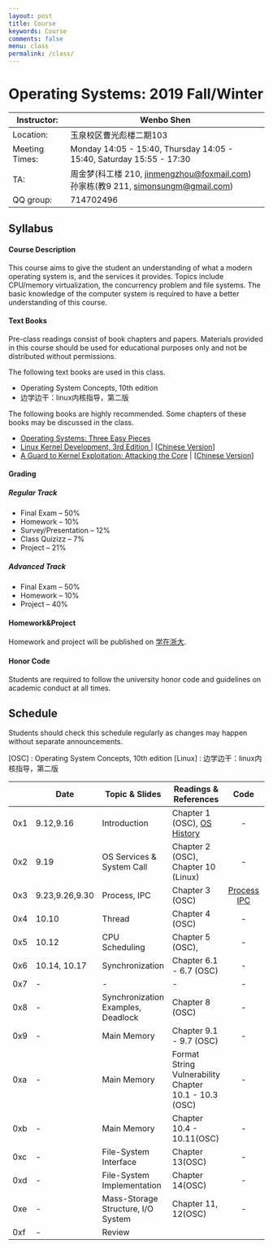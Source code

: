 ```yaml
---
layout: post
title: Course
keywords: Course
comments: false
menu: class
permalink: /class/
---
```


# Operating Systems: 2019 Fall/Winter

| Instructor:    | Wenbo Shen                                                   |
| -------------- | ------------------------------------------------------------ |
| Location:      | 玉泉校区曹光彪楼二期103                                      |
| Meeting Times: | Monday 14:05 - 15:40, Thursday 14:05 - 15:40, Saturday 15:55 - 17:30 |
| TA:            | 周金梦(科工楼 210, jinmengzhou@foxmail.com)<br>孙家栋(教9 211, simonsungm@gmail.com) |
| QQ group:      | 714702496                                                    |



## Syllabus

#### Course Description

This course aims to give the student an understanding of what a modern operating system is, and the services it provides. Topics include CPU/memory virtualization, the concurrency problem and file systems. The basic knowledge of the computer system is required to have a better understanding of this course.

#### Text Books

Pre-class readings consist of book chapters and papers. Materials provided in this course should be used for educational purposes only and not be distributed without permissions.

The following text books are used in this class.

- Operating System Concepts, 10th edition
- 边学边干：linux内核指导，第二版

The following books are highly recommended. Some chapters of these books may be discussed in the class.

- [Operating Systems: Three Easy Pieces](http://pages.cs.wisc.edu/~remzi/OSTEP/)
- [Linux Kernel Development, 3rd Edition ](https://www.amazon.com/Linux-Kernel-Development-Robert-Love/dp/0672329468) &#124; [[Chinese Version](https://www.amazon.cn/dp/B004X3Z3D4)]
- [A Guard to Kernel Exploitation: Attacking the Core](https://www.amazon.com/Guide-Kernel-Exploitation-Attacking-Core/dp/1597494860) &#124; [[Chinese Version](https://book.douban.com/subject/10528448/)]

#### Grading

##### Regular Track
- Final Exam – 50%
- Homework – 10%
- Survey/Presentation – 12%
- Class Quizizz – 7%
- Project – 21%

##### Advanced Track
- Final Exam – 50%
- Homework – 10%
- Project – 40%

#### Homework&Project
Homework and project will be published on [学在浙大](https://c.zju.edu.cn).

#### Honor Code

Students are required to follow the university honor code and guidelines on academic conduct at all times.



## Schedule

Students should check this schedule regularly as changes may happen without separate announcements.
	
[OSC] : Operating System Concepts, 10th edition
[Linux] : 边学边干：linux内核指导，第二版

|      | **Date**       | **Topic & Slides**                 | **Readings & References**                                    |                             Code                             | **PPT**                                                      |
| ---- | -------------- | ---------------------------------- | ------------------------------------------------------------ | :----------------------------------------------------------: | ------------------------------------------------------------ |
| 0x1  | 9.12,9.16      | Introduction                       | Chapter 1 (OSC), [OS History](https://cloud.tencent.com/developer/article/1464402) |                              -                               | [0](https://simonsungm.github.io/course/ppt/0_course_syllabus.pdf) [1 ](https://simonsungm.github.io/course/ppt/01_computerarchitecture.pdf) [2](https://simonsungm.github.io/course/ppt/02_overview.pdf) |
| 0x2  | 9.19           | OS Services & System Call          | Chapter 2 (OSC), Chapter 10 (Linux)                          |                              -                               | [3](https://simonsungm.github.io/course/ppt/03_structures.pdf) |
| 0x3  | 9.23,9.26,9.30 | Process, IPC                       | Chapter 3 (OSC)                                              | [Process](https://simonsungm.github.io/course/code/Process.zip) [IPC](https://simonsungm.github.io/course/code/IPC.zip) | [4](https://simonsungm.github.io/course/ppt/04_processes.pdf) [5](https://simonsungm.github.io/course/ppt/05_ipc.pdf) |
| 0x4  | 10.10          | Thread                             | Chapter 4 (OSC)                                              |                              -                               | [6](https://simonsungm.github.io/course/ppt/06_thread.pdf)   |
| 0x5  | 10.12          | CPU Scheduling                     | Chapter 5 (OSC),                                             |                              -                               | [7](https://simonsungm.github.io/course/ppt/07_scheduling.pdf) |
| 0x6  | 10.14, 10.17   | Synchronization                    | Chapter 6.1 - 6.7 (OSC)                                      |                              -                               | [8-1 ](https://simonsungm.github.io/course/ppt/08_mars.pdf)[8-2](https://simonsungm.github.io/course/ppt/08_synchronization.pdf) |
| 0x7  | -              | -                                  | -                                                            |                              -                               | -                                                            |
| 0x8  | -              | Synchronization Examples, Deadlock | Chapter 8 (OSC)                                              |                              -                               | -                                                            |
| 0x9  | -              | Main Memory                        | Chapter 9.1 - 9.7 (OSC)                                      |                              -                               | -                                                            |
| 0xa  | -              | Main Memory                        | Format String Vulnerability Chapter 10.1 - 10.3 (OSC)        |                              -                               | -                                                            |
| 0xb  | -              | Main Memory                        | Chapter 10.4 - 10.11(OSC)                                    |                              -                               | -                                                            |
| 0xc  | -              | File-System Interface              | Chapter 13(OSC)                                              |                              -                               | -                                                            |
| 0xd  | -              | File-System Implementation         | Chapter 14(OSC)                                              |                              -                               | -                                                            |
| 0xe  | -              | Mass-Storage Structure, I/O System | Chapter 11, 12(OSC)                                          |                              -                               | -                                                            |
| 0xf  | -              | Review                             |                                                              |                                                              |                                                              |